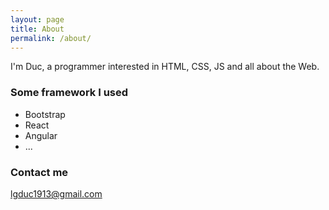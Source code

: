 ```yaml
---
layout: page
title: About
permalink: /about/
---
```


I'm Duc, a programmer interested in HTML, CSS, JS and all about the Web.

### Some framework I used
- Bootstrap
- React
- Angular
- ...

### Contact me

[lgduc1913@gmail.com](mailto:lgduc1913@gmail.com)